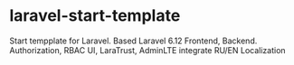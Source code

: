 # laravel-start-template
Start tempplate for Laravel. 
Based Laravel 6.12
Frontend, Backend. Authorization, RBAC UI, LaraTrust, AdminLTE integrate
RU/EN Localization
